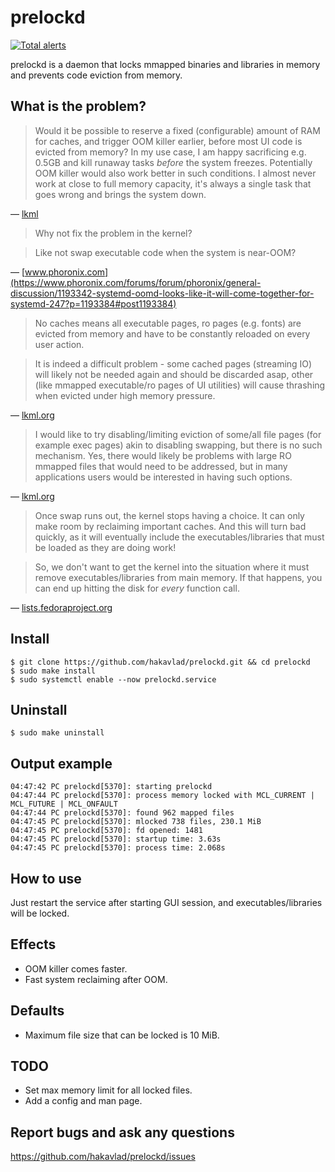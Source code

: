 # prelockd

[![Total alerts](https://img.shields.io/lgtm/alerts/g/hakavlad/prelockd.svg?logo=lgtm&logoWidth=18)](https://lgtm.com/projects/g/hakavlad/prelockd/alerts/)

prelockd is a daemon that locks mmapped binaries and libraries in memory and prevents code eviction from memory.

## What is the problem?

> Would it be possible to reserve a fixed (configurable) amount of RAM for caches, and trigger OOM killer earlier, before most UI code is evicted from memory? In my use case, I am happy sacrificing e.g. 0.5GB and kill runaway tasks _before_ the system freezes. Potentially OOM killer would also work better in such conditions. I almost never work at close to full memory capacity, it's always a single task that goes wrong and brings the system down.

— [lkml](https://lkml.org/lkml/2019/8/8/639)

> Why not fix the problem in the kernel?

> Like not swap executable code when the system is near-OOM?

— [www.phoronix.com](https://www.phoronix.com/forums/forum/phoronix/general-discussion/1193342-systemd-oomd-looks-like-it-will-come-together-for-systemd-247?p=1193384#post1193384)


> No caches means all executable pages, ro pages (e.g. fonts) are evicted
> from memory and have to be constantly reloaded on every user action.

> It is indeed a difficult problem - some
> cached pages (streaming IO) will likely not be needed again and should
> be discarded asap, other (like mmapped executable/ro pages of UI
> utilities) will cause thrashing when evicted under high memory pressure.

— [lkml.org](https://lkml.org/lkml/2019/8/9/294)

> I would like to try disabling/limiting eviction of some/all
> file pages (for example exec pages) akin to disabling swapping, but
> there is no such mechanism. Yes, there would likely be problems with
> large RO mmapped files that would need to be addressed, but in many
> applications users would be interested in having such options.

— [lkml.org](https://lkml.org/lkml/2019/8/10/161)

> Once swap runs out, the kernel stops having a choice. It can only make room by reclaiming important caches. And this will turn bad quickly, as it will eventually include the executables/libraries that must be loaded as they are doing work!

> So, we don't want to get the kernel into the situation where it must remove executables/libraries from main memory. If that happens, you can end up hitting the disk for *every* function call.

— [lists.fedoraproject.org](https://lists.fedoraproject.org/archives/list/devel@lists.fedoraproject.org/message/5V2BBYBQ6AWAL7LXYLYV6XBZYGPDS5RV/)

## Install

```
$ git clone https://github.com/hakavlad/prelockd.git && cd prelockd
$ sudo make install
$ sudo systemctl enable --now prelockd.service
```

## Uninstall

```
$ sudo make uninstall
```

## Output example

```
04:47:42 PC prelockd[5370]: starting prelockd
04:47:44 PC prelockd[5370]: process memory locked with MCL_CURRENT | MCL_FUTURE | MCL_ONFAULT
04:47:44 PC prelockd[5370]: found 962 mapped files
04:47:45 PC prelockd[5370]: mlocked 738 files, 230.1 MiB
04:47:45 PC prelockd[5370]: fd opened: 1481
04:47:45 PC prelockd[5370]: startup time: 3.63s
04:47:45 PC prelockd[5370]: process time: 2.068s
```

## How to use

Just restart the service after starting GUI session, and executables/libraries will be locked.

## Effects

- OOM killer comes faster.
- Fast system reclaiming after OOM.

## Defaults

- Maximum file size that can be locked is 10 MiB.

## TODO

- Set max memory limit for all locked files.
- Add a config and man page.

## Report bugs and ask any questions

https://github.com/hakavlad/prelockd/issues

